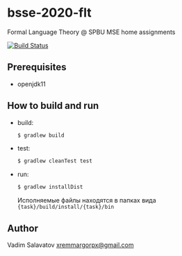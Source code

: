 # bsse-2020-flt
Formal Language Theory @ SPBU MSE home assignments

[![Build Status](https://travis-ci.org/vsalavatov/bsse-2020-flt.svg?branch=master)](https://travis-ci.org/vsalavatov/bsse-2020-flt.svg?branch=master)

## Prerequisites 
* openjdk11

## How to build and run
* build:
  ```bash
  $ gradlew build
  ```
* test:
  ```bash
  $ gradlew cleanTest test
  ```  
* run:
  ```bash
  $ gradlew installDist
  ``` 
  Исполняемые файлы находятся в папках вида `{task}/build/install/{task}/bin`
## Author
Vadim Salavatov <xremmargorpx@gmail.com>
